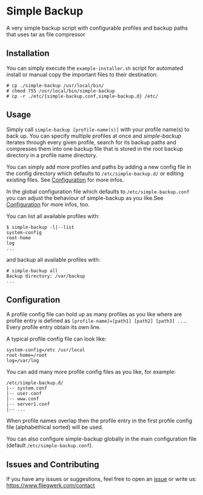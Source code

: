 # Simple Backup

A very simple backup script with configurable profiles and backup paths that uses tar as file compressor

## Installation

You can simply execute the `example-installer.sh` script for automated install or manual copy the important files to their destination:
```
# cp ./simple-backup /usr/local/bin/
# chmod 755 /usr/local/bin/simple-backup
# cp -r ./etc/{simple-backup.conf,simple-backup.d} /etc/
```

## Usage

Simply call `simple-backup [profile-name(s)]` with your profile name(s) to back up. You can specify multiple profiles at once and _simple-backup_ iterates through every given profile, search for its backup paths and compresses them into one backup file that is stored in the root backup directory in a profile name directory.

You can simply add more profiles and paths by adding a new config file in the config directory which defaults to `/etc/simple-backup.d/` or editing existing files. See [Configuration](#configuration) for more infos.

In the global configuration file which defaults to `/etc/simple-backup.conf` you can adjust the behaviour of simple-backup as you like.See [Configuration](#configuration) for more infos, too.

You can list all available profiles with:
```
$ simple-backup -l|--list
system-config
root-home
log
...
```
and backup all available profiles with:
```
# simple-backup all
Backup directory: /var/backup
...
```

## Configuration

A profile config file can hold up as many profiles as you like where are profile entry is defined as `[profile-name]=[path1] [path2] [path3] ...`. Every profile entry obtain its own line.

A typical profile config file can look like:
```
system-config=/etc /usr/local
root-home=/root
log=/var/log
```

You can add many more profile config files as you like, for example:
```
/etc/simple-backup.d/
|-- system.conf
|-- user.conf
|-- www.conf
|-- server1.conf
|-- ...
```

When profile names overlap then the profile entry in the first profile config file (alphabethical sorted) will be used.

You can also configure simple-backup globally in the main configuration file (default `/etc/simple-backup.conf`).

## Issues and Contributing

If you have any issues or suggestions, feel free to open an [issue](https://github.com/fliegwerk/random-shell-scripts/issues) or write us: <https://www.fliegwerk.com/contact>
